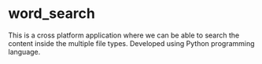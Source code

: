 # word_search
This is a cross platform application where we can be able to search the content inside the multiple file types. Developed using Python programming language.   
